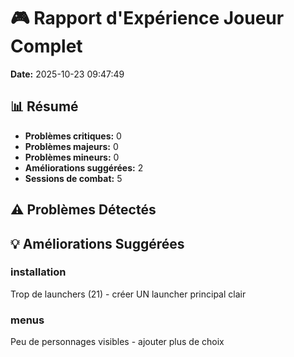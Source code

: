 # 🎮 Rapport d'Expérience Joueur Complet

**Date:** 2025-10-23 09:47:49

## 📊 Résumé

- **Problèmes critiques:** 0
- **Problèmes majeurs:** 0
- **Problèmes mineurs:** 0
- **Améliorations suggérées:** 2
- **Sessions de combat:** 5

## ⚠️  Problèmes Détectés

## 💡 Améliorations Suggérées

### installation
Trop de launchers (21) - créer UN launcher principal clair

### menus
Peu de personnages visibles - ajouter plus de choix

